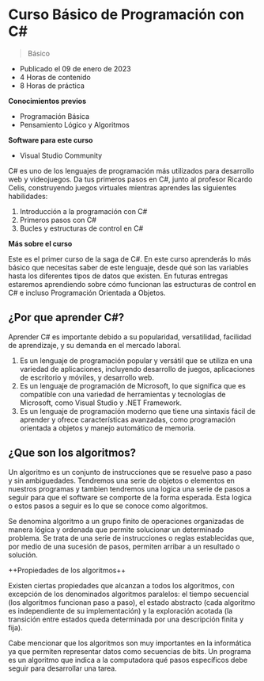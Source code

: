 # Curso Básico de Programación con C#

> Básico

- Publicado el 09 de enero de 2023
- 4 Horas de contenido
- 8 Horas de práctica

**Conocimientos previos**

- Programación Básica
- Pensamiento Lógico y Algoritmos

**Software para este curso**

- Visual Studio Community

C# es uno de los lenguajes de programación más utilizados para desarrollo web y videojuegos. Da tus primeros pasos en C#, junto al profesor Ricardo Celis, construyendo juegos virtuales mientras aprendes las siguientes habilidades:

1. Introducción a la programación con C#
2. Primeros pasos con C#
3. Bucles y estructuras de control en C#

**Más sobre el curso**

Este es el primer curso de la saga de C#. En este curso aprenderás lo más básico que necesitas saber de este lenguaje, desde qué son las variables hasta los diferentes tipos de datos que existen. En futuras entregas estaremos aprendiendo sobre cómo funcionan las estructuras de control en C# e incluso Programación Orientada a Objetos.

## ¿Por que aprender C#?
Aprender C# es importante debido a su popularidad, versatilidad, facilidad de aprendizaje, y su demanda en el mercado laboral.

1. Es un lenguaje de programación popular y versátil que se utiliza en una variedad de aplicaciones, incluyendo desarrollo de juegos, aplicaciones de escritorio y móviles, y desarrollo web.
2. Es un lenguaje de programación de Microsoft, lo que significa que es compatible con una variedad de herramientas y tecnologías de Microsoft, como Visual Studio y .NET Framework.
3. Es un lenguaje de programación moderno que tiene una sintaxis fácil de aprender y ofrece características avanzadas, como programación orientada a objetos y manejo automático de memoria.

## ¿Que son los algoritmos?

Un algoritmo es un conjunto de instrucciones que se resuelve paso a paso y sin ambiguedades. Tendremos una serie de objetos o elementos en nuestros programas y tambien tendremos una logica una serie de pasos a seguir para que el software se comporte de la forma esperada. Esta logica o estos pasos a seguir es lo que se conoce como algoritmos.

Se denomina algoritmo a un grupo finito de operaciones organizadas de manera lógica y ordenada que permite solucionar un determinado problema. Se trata de una serie de instrucciones o reglas establecidas que, por medio de una sucesión de pasos, permiten arribar a un resultado o solución.

++Propiedades de los algoritmos++

Existen ciertas propiedades que alcanzan a todos los algoritmos, con excepción de los denominados algoritmos paralelos: el tiempo secuencial (los algoritmos funcionan paso a paso), el estado abstracto (cada algoritmo es independiente de su implementación) y la exploración acotada (la transición entre estados queda determinada por una descripción finita y fija).

Cabe mencionar que los algoritmos son muy importantes en la informática ya que permiten representar datos como secuencias de bits. Un programa es un algoritmo que indica a la computadora qué pasos específicos debe seguir para desarrollar una tarea.
